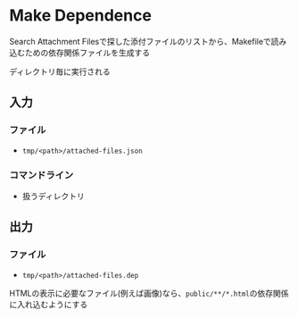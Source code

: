 # Make Dependence

Search Attachment Filesで探した添付ファイルのリストから、Makefileで読み込むための依存関係ファイルを生成する

ディレクトリ毎に実行される

## 入力

### ファイル

- `tmp/<path>/attached-files.json`

### コマンドライン

- 扱うディレクトリ

## 出力

### ファイル

- `tmp/<path>/attached-files.dep`

HTMLの表示に必要なファイル(例えば画像)なら、`public/**/*.html`の依存関係に入れ込むようにする
